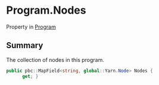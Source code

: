 # Program.Nodes

Property in [Program](/docs/api/csharp/yarn.program.md)

## Summary


The collection of nodes in this program.


```csharp
public pbc::MapField<string, global::Yarn.Node> Nodes {
      get; }
```

